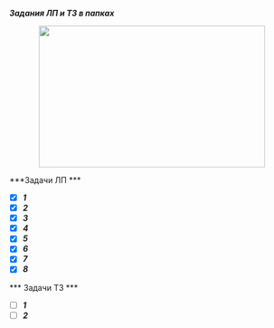 ﻿***Задания ЛП и ТЗ в папках***
<p align="center">
  <img width="400" height="250" src="https://365solutions.ru/wp-content/uploads/2016/11/excel.png">
</p>

﻿***Задачи ЛП ***
- [X] ***1***
- [X] ***2***
- [X] ***3***
- [X] ***4***
- [X] ***5***
- [X] ***6***
- [X] ***7***
- [X] ***8***

﻿*** Задачи ТЗ ***
- [ ] ***1***
- [ ] ***2***
